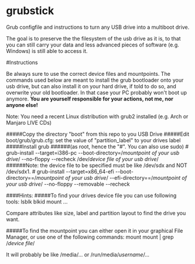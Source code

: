 grubstick
=========

Grub configfile and instructions to turn any USB drive into a multiboot drive.

The goal is to preserve the the filesystem of the usb drive as it is, to that you can still carry your data and less advanced pieces of software (e.g. Windows) is still able to access it.

#Instructions

Be always sure to use the correct device files and mountpoints.
The commands used below are meant to install the grub bootloader onto your usb drive, but can also install it on your hard drive, if told to do so, and overwrite your old bootloader. In that case your PC probably won't boot up anymore.
**You are yourself responsible for your actions, not me, nor anyone else!**


Note: You need a recent Linux distribution with grub2 installed (e.g. Arch or Manjaro LIVE CDs)

#####Copy the directory "boot" from this repo to you USB Drive
#####Edit boot/grub/grub.cfg:
     set the value of "partition_label" to your drives label
#####Install grub
######(as root, hence the "#". You can also use sudo)
	# grub-install --target=i386-pc --boot-directory=/*mountpoint of your usb drive*/ --no-floppy --recheck /dev/*device file of your usb drive*/
######Note: the device file to be specified must be like /dev/sdx and NOT /dev/sdx1.
        # grub-install --target=x86_64-efi --boot-directory==/*mountpoint of your usb drive*/ --efi-directory==/*mountpoint of your usb drive*/ --no-floppy --removable --recheck

####Hints:
#####To find your drives device file you can use following tools:
lsblk
blkid
mount
...

Compare attributes like size, label and partition layout to find the drive you want.

#####To find the mountpoint you can either open it in your graphical File Manager, or use one of the following commands:
mount
mount | grep /*device file*/

It will probably be like /media/... or /run/media/*username*/...